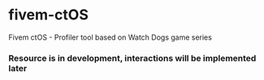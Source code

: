 # fivem-ctOS
Fivem ctOS - Profiler tool based on Watch Dogs game series

### Resource is in development, interactions will be implemented later
